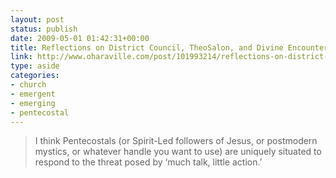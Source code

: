 ```yaml
---
layout: post
status: publish
date: 2009-05-01 01:42:31+00:00
title: Reflections on District Council, TheoSalon, and Divine Encounters | john o'hara...
link: http://www.oharaville.com/post/101993214/reflections-on-district-council-theosalon-and-divine
type: aside
categories:
- church
- emergent
- emerging
- pentecostal
---
```


> I think Pentecostals (or Spirit-Led followers of Jesus, or postmodern mystics, or whatever handle you want to use) are uniquely situated to respond to the threat posed by ‘much talk, little action.’
